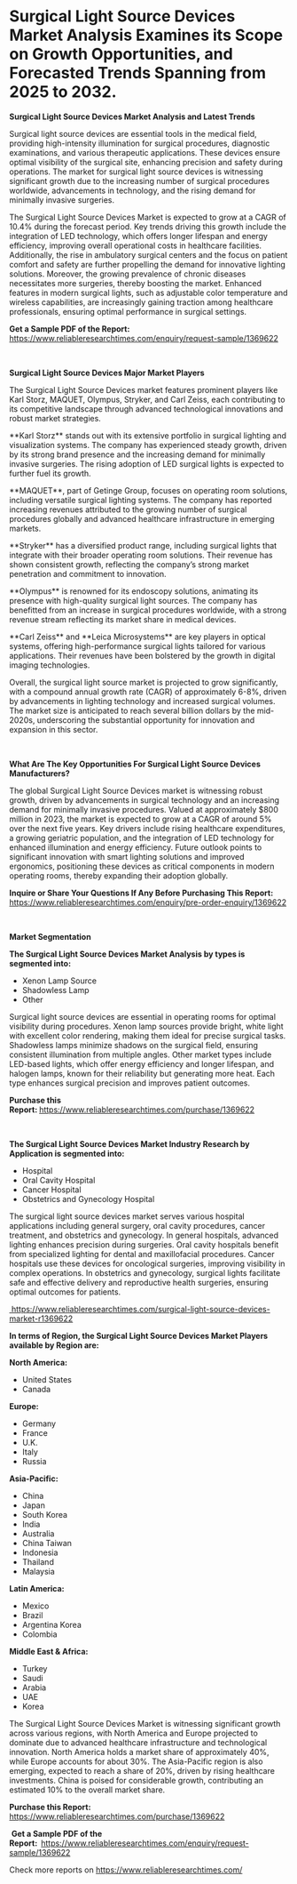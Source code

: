<p><h1>Surgical Light Source Devices Market Analysis Examines its Scope on Growth Opportunities, and Forecasted Trends Spanning from 2025 to 2032.</h1></p><p><strong>Surgical Light Source Devices Market Analysis and Latest Trends</strong></p>
<p><p>Surgical light source devices are essential tools in the medical field, providing high-intensity illumination for surgical procedures, diagnostic examinations, and various therapeutic applications. These devices ensure optimal visibility of the surgical site, enhancing precision and safety during operations. The market for surgical light source devices is witnessing significant growth due to the increasing number of surgical procedures worldwide, advancements in technology, and the rising demand for minimally invasive surgeries.</p><p>The Surgical Light Source Devices Market is expected to grow at a CAGR of 10.4% during the forecast period. Key trends driving this growth include the integration of LED technology, which offers longer lifespan and energy efficiency, improving overall operational costs in healthcare facilities. Additionally, the rise in ambulatory surgical centers and the focus on patient comfort and safety are further propelling the demand for innovative lighting solutions. Moreover, the growing prevalence of chronic diseases necessitates more surgeries, thereby boosting the market. Enhanced features in modern surgical lights, such as adjustable color temperature and wireless capabilities, are increasingly gaining traction among healthcare professionals, ensuring optimal performance in surgical settings.</p></p>
<p><strong>Get a Sample PDF of the Report:&nbsp;</strong> <a href="https://www.reliableresearchtimes.com/enquiry/request-sample/1369622?utm_campaign=3191&utm_medium=2&utm_source=Github&utm_content=ia&utm_term=22032025&utm_id=surgical-light-source-devices">https://www.reliableresearchtimes.com/enquiry/request-sample/1369622</a></p>
<p>&nbsp;</p>
<p><strong>Surgical Light Source Devices Major Market Players</strong></p>
<p><p>The Surgical Light Source Devices market features prominent players like Karl Storz, MAQUET, Olympus, Stryker, and Carl Zeiss, each contributing to its competitive landscape through advanced technological innovations and robust market strategies.</p><p>**Karl Storz** stands out with its extensive portfolio in surgical lighting and visualization systems. The company has experienced steady growth, driven by its strong brand presence and the increasing demand for minimally invasive surgeries. The rising adoption of LED surgical lights is expected to further fuel its growth.</p><p>**MAQUET**, part of Getinge Group, focuses on operating room solutions, including versatile surgical lighting systems. The company has reported increasing revenues attributed to the growing number of surgical procedures globally and advanced healthcare infrastructure in emerging markets.</p><p>**Stryker** has a diversified product range, including surgical lights that integrate with their broader operating room solutions. Their revenue has shown consistent growth, reflecting the company’s strong market penetration and commitment to innovation.</p><p>**Olympus** is renowned for its endoscopy solutions, animating its presence with high-quality surgical light sources. The company has benefitted from an increase in surgical procedures worldwide, with a strong revenue stream reflecting its market share in medical devices.</p><p>**Carl Zeiss** and **Leica Microsystems** are key players in optical systems, offering high-performance surgical lights tailored for various applications. Their revenues have been bolstered by the growth in digital imaging technologies.</p><p>Overall, the surgical light source market is projected to grow significantly, with a compound annual growth rate (CAGR) of approximately 6-8%, driven by advancements in lighting technology and increased surgical volumes. The market size is anticipated to reach several billion dollars by the mid-2020s, underscoring the substantial opportunity for innovation and expansion in this sector.</p></p>
<p>&nbsp;</p>
<p><strong>What Are The Key Opportunities For Surgical Light Source Devices Manufacturers?</strong></p>
<p><p>The global Surgical Light Source Devices market is witnessing robust growth, driven by advancements in surgical technology and an increasing demand for minimally invasive procedures. Valued at approximately $800 million in 2023, the market is expected to grow at a CAGR of around 5% over the next five years. Key drivers include rising healthcare expenditures, a growing geriatric population, and the integration of LED technology for enhanced illumination and energy efficiency. Future outlook points to significant innovation with smart lighting solutions and improved ergonomics, positioning these devices as critical components in modern operating rooms, thereby expanding their adoption globally.</p></p>
<p><strong>Inquire or Share Your Questions If Any Before Purchasing This Report:</strong> <a href="https://www.reliableresearchtimes.com/enquiry/pre-order-enquiry/1369622?utm_campaign=3191&utm_medium=2&utm_source=Github&utm_content=ia&utm_term=22032025&utm_id=surgical-light-source-devices">https://www.reliableresearchtimes.com/enquiry/pre-order-enquiry/1369622</a></p>
<p>&nbsp;</p>
<p><strong>Market Segmentation</strong></p>
<p><strong>The Surgical Light Source Devices Market Analysis by types is segmented into:</strong></p>
<p><ul><li>Xenon Lamp Source</li><li>Shadowless Lamp</li><li>Other</li></ul></p>
<p><p>Surgical light source devices are essential in operating rooms for optimal visibility during procedures. Xenon lamp sources provide bright, white light with excellent color rendering, making them ideal for precise surgical tasks. Shadowless lamps minimize shadows on the surgical field, ensuring consistent illumination from multiple angles. Other market types include LED-based lights, which offer energy efficiency and longer lifespan, and halogen lamps, known for their reliability but generating more heat. Each type enhances surgical precision and improves patient outcomes.</p></p>
<p><strong>Purchase this Report:&nbsp;</strong><a href="https://www.reliableresearchtimes.com/purchase/1369622?utm_campaign=3191&utm_medium=2&utm_source=Github&utm_content=ia&utm_term=22032025&utm_id=surgical-light-source-devices">https://www.reliableresearchtimes.com/purchase/1369622</a></p>
<p>&nbsp;</p>
<p><strong>The Surgical Light Source Devices Market Industry Research by Application is segmented into:</strong></p>
<p><ul><li>Hospital</li><li>Oral Cavity Hospital</li><li>Cancer Hospital</li><li>Obstetrics and Gynecology Hospital</li></ul></p>
<p><p>The surgical light source devices market serves various hospital applications including general surgery, oral cavity procedures, cancer treatment, and obstetrics and gynecology. In general hospitals, advanced lighting enhances precision during surgeries. Oral cavity hospitals benefit from specialized lighting for dental and maxillofacial procedures. Cancer hospitals use these devices for oncological surgeries, improving visibility in complex operations. In obstetrics and gynecology, surgical lights facilitate safe and effective delivery and reproductive health surgeries, ensuring optimal outcomes for patients.</p></p>
<p><a href="https://www.reliableresearchtimes.com/surgical-light-source-devices-market-r1369622?utm_campaign=3191&utm_medium=2&utm_source=Github&utm_content=ia&utm_term=22032025&utm_id=surgical-light-source-devices">&nbsp;https://www.reliableresearchtimes.com/surgical-light-source-devices-market-r1369622</a></p>
<p><strong>In terms of Region, the Surgical Light Source Devices Market Players available by Region are:</strong></p>
<p>
    <p> <strong> North America: </strong>
        <ul>
            <li>United States</li>
            <li>Canada</li>
        </ul>
        </p> 
    <p> <strong> Europe: </strong>
        <ul>
            <li>Germany</li>
            <li>France</li>
            <li>U.K.</li>
            <li>Italy</li>
            <li>Russia</li>
        </ul>
        </p> 
    <p> <strong> Asia-Pacific: </strong>
        <ul>
            <li>China</li>
            <li>Japan</li>
            <li>South Korea</li>
            <li>India</li>
            <li>Australia</li>
            <li>China Taiwan</li>
            <li>Indonesia</li>
            <li>Thailand</li>
            <li>Malaysia</li>
        </ul>
        </p> 
    <p> <strong> Latin America: </strong>
        <ul>
            <li>Mexico</li>
            <li>Brazil</li>
            <li>Argentina Korea</li>
            <li>Colombia</li>
        </ul>
        </p> 
    <p> <strong> Middle East & Africa: </strong>
        <ul>
            <li>Turkey</li>
            <li>Saudi</li>
            <li>Arabia</li>
            <li>UAE</li>
            <li>Korea</li>
        </ul>
    </p>
    </p>
<p><p>The Surgical Light Source Devices Market is witnessing significant growth across various regions, with North America and Europe projected to dominate due to advanced healthcare infrastructure and technological innovation. North America holds a market share of approximately 40%, while Europe accounts for about 30%. The Asia-Pacific region is also emerging, expected to reach a share of 20%, driven by rising healthcare investments. China is poised for considerable growth, contributing an estimated 10% to the overall market share.</p></p>
<p><strong>Purchase this Report: </strong><a href="https://www.reliableresearchtimes.com/purchase/1369622?utm_campaign=3191&utm_medium=2&utm_source=Github&utm_content=ia&utm_term=22032025&utm_id=surgical-light-source-devices">https://www.reliableresearchtimes.com/purchase/1369622</a></p>
<p>&nbsp;<strong>Get a Sample PDF of the Report:&nbsp;&nbsp;</strong><a href="https://www.reliableresearchtimes.com/enquiry/request-sample/1369622?utm_campaign=3191&utm_medium=2&utm_source=Github&utm_content=ia&utm_term=22032025&utm_id=surgical-light-source-devices">https://www.reliableresearchtimes.com/enquiry/request-sample/1369622</a></p>
<p><strong></strong></p>
<p>Check more reports on <a href="https://www.reliableresearchtimes.com/?utm_campaign=3191&utm_medium=2&utm_source=Github&utm_content=ia&utm_term=22032025&utm_id=surgical-light-source-devices">https://www.reliableresearchtimes.com/</a></p>